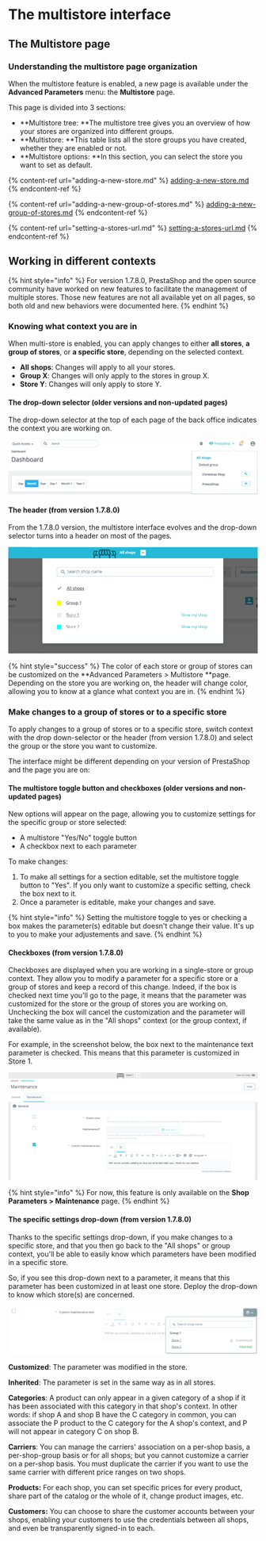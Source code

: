# The multistore interface

## The Multistore page  <a href="themultistoreinterface-managingyourstores" id="themultistoreinterface-managingyourstores"></a>

### Understanding the multistore page organization

When the multistore feature is enabled, a new page is available under the **Advanced Parameters** menu: the **Multistore** page.

This page is divided into 3 sections:

* **Multistore tree: **The multistore tree gives you an overview of how your stores are organized into different groups. 
* **Multistore: **This table lists all the store groups you have created, whether they are enabled or not. 
* **Multistore options: **In this section, you can select the store you want to set as default.  

{% content-ref url="adding-a-new-store.md" %}
[adding-a-new-store.md](adding-a-new-store.md)
{% endcontent-ref %}

{% content-ref url="adding-a-new-group-of-stores.md" %}
[adding-a-new-group-of-stores.md](adding-a-new-group-of-stores.md)
{% endcontent-ref %}

{% content-ref url="setting-a-stores-url.md" %}
[setting-a-stores-url.md](setting-a-stores-url.md)
{% endcontent-ref %}

## Working in different contexts <a href="themultistoreinterface-onebackofficetorulethemall" id="themultistoreinterface-onebackofficetorulethemall"></a>

{% hint style="info" %}
For version 1.7.8.0, PrestaShop and the open source community have worked on new features to facilitate the management of multiple stores. Those new features are not all available yet on all pages, so both old and new behaviors were documented here. 
{% endhint %}

### Knowing what context you are in

When multi-store is enabled, you can apply changes to either **all stores**, **a group of stores**, or **a specific store**, depending on the selected context.

* **All shops**: Changes will apply to all your stores.
* **Group X**: Changes will only apply to the stores in group X.
* **Store Y**: Changes will only apply to store Y.

#### The drop-down selector (older versions and non-updated pages)

The drop-down selector at the top of each page of the back office indicates the context you are working on. 

![](<../../../.gitbook/assets/57081980 (4) (4) (2).png>)

#### The header (from version 1.7.8.0)

From the 1.7.8.0 version, the multistore interface evolves and the drop-down selector turns into a header on most of the pages.  

![](../../../.gitbook/assets/Untitled.png)

{% hint style="success" %}
The color of each store or group of stores can be customized on the **Advanced Parameters > Multistore **page. Depending on the store you are working on, the header will change color, allowing you to know at a glance what context you are in.
{% endhint %}

### Make changes to a group of stores or to a specific store

To apply changes to a group of stores or to a specific store, switch context with the drop down-selector or the header (from version 1.7.8.0) and select the group or the store you want to customize.

The interface might be different depending on your version of PrestaShop and the page you are on:

#### The multistore toggle button and checkboxes (older versions and non-updated pages)

New options will appear on the page, allowing you to customize settings for the specific group or store selected:

* A multistore "Yes/No" toggle button
* A checkbox next to each parameter

To make changes:

1. To make all settings for a section editable, set the multistore toggle button to "Yes".  If you only want to customize a specific setting, check the box next to it.
2. Once a parameter is editable, make your changes and save.

{% hint style="info" %}
Setting the multistore toggle to yes or checking a box makes the parameter(s) editable but doesn't change their value. It's up to you to make your adjustements and save.
{% endhint %}

#### Checkboxes (from version 1.7.8.0)

Checkboxes are displayed when you are working in a single-store or group context. They allow you to modify a parameter for a specific store or a group of stores and keep a record of this change. Indeed, if the box is checked next time you'll go to the page, it means that the parameter was customized for the store or the group of stores you are working on. Unchecking the box will cancel the customization and the parameter will take the same value as in the "All shops" context (or the group context, if available).

For example, in the screenshot below, the box next to the maintenance text parameter is checked. This means that this parameter is customized in Store 1.

![](<../../../.gitbook/assets/Untitled (1).png>)

{% hint style="info" %}
For now, this feature is only available on the **Shop Parameters > Maintenance** page.
{% endhint %}

#### The specific settings drop-down (from version 1.7.8.0)

Thanks to the specific settings drop-down, if you make changes to a specific store, and that you then go back to the "All shops" or group context, you'll be able to easily know which parameters have been modified in a specific store.

So, if you see this drop-down next to a parameter, it means that this parameter has been customized in at least one store. Deploy the drop-down to know which store(s) are concerned.

![](<../../../.gitbook/assets/Untitled (2).png>)

**Customized**: The parameter was modified in the store.

**Inherited**: The parameter is set in the same way as in all stores.

 

**Categories**: A product can only appear in a given category of a shop if it has been associated with this category in that shop's context. In other words: if shop A and shop B have the C category in common, you can associate the P product to the C category for the A shop's context, and P will not appear in category C on shop B.

**Carriers**: You can manage the carriers' association on a per-shop basis, a per-shop-group basis or for all shops; but you cannot customize a carrier on a per-shop basis. You must duplicate the carrier if you want to use the same carrier with different price ranges on two shops.

**Products:** For each shop, you can set specific prices for every product, share part of the catalog or the whole of it, change product images, etc.

**Customers:** You can choose to share the customer accounts between your shops, enabling your customers to use the credentials between all shops, and even be transparently signed-in to each.

